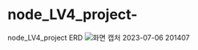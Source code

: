 # node_LV4_project-
node_LV4_project 
ERD
![화면 캡처 2023-07-06 201407](https://github.com/todjwer13/node_LV4_project/assets/42085137/8720b48d-d2ce-4842-99f1-941a1b426af5)


